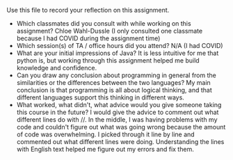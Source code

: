 Use this file to record your reflection on this assignment.

- Which classmates did you consult with while working on this assignment?
Chloe Wahl-Dussle (I only consulted one classmate because I had COVID during the assignment time)
- Which session(s) of TA / office hours did you attend?
N/A (I had COVID)
- What are your initial impressions of Java?
It is less intuitive for me that python is, but working through this assignment helped me build knowledge and confidence.
- Can you draw any conclusion about programming in general from the similarities or the differences between the two languages? 
My main conclusion is that programming is all about logical thinking, and that different languages support this thinking in different ways. 
- What worked, what didn't, what advice would you give someone taking this course in the future?
I would give the advice to comment out what different lines do with //. In the middle, I was having problems with my code and couldn't figure out what was going wrong because the amount of code was overwhelming. I picked through it line by line and commented out what different lines were doing. Understanding the lines with English text helped me figure out my errors and fix them. 
